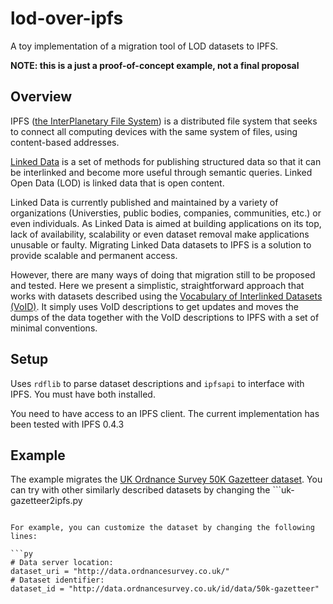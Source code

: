 # lod-over-ipfs

A toy implementation of a migration tool of LOD datasets to IPFS.

**NOTE: this is a just a proof-of-concept example, not a final proposal**

## Overview

IPFS ([the InterPlanetary File System](https://github.com/ipfs)) is a distributed file system that seeks to connect all computing devices with the same system of files, using content-based addresses.

[Linked Data](https://en.wikipedia.org/wiki/Linked_data) is a set of methods for publishing structured data so that it can be interlinked and become more useful through semantic queries. Linked Open Data (LOD) is linked data that is open content.

Linked Data is currently published and maintained by a variety of organizations (Universties, public bodies, companies, communities, etc.) or even individuals.
As Linked Data is aimed at building applications on its top, lack of availability, scalability or even dataset removal make applications unusable or faulty. Migrating Linked Data datasets to IPFS is a solution to provide scalable and permanent access.

However, there are many ways of doing that migration still to be proposed and tested. Here we present a simplistic, straightforward approach that works with datasets described using the [Vocabulary of Interlinked Datasets (VoID)](https://www.w3.org/TR/void/). It simply uses VoID descriptions to get updates and moves the dumps of the data together with the VoID descriptions to IPFS with a set of minimal conventions.

## Setup

Uses ```rdflib``` to parse dataset descriptions and ```ipfsapi``` to interface with IPFS. You must have both installed.

You need to have access to an IPFS client. The current implementation has been tested with IPFS 0.4.3

## Example

The example migrates the [UK Ordnance Survey 50K Gazetteer dataset](http://data.ordnancesurvey.co.uk/datasets/50k-gazetteer). You can try with other similarly described datasets by changing the ```uk-gazetteer2ipfs.py
``` script, and changing other options by modifying the example code (command line options to come maybe in the future).

For example, you can customize the dataset by changing the following lines:

```py
# Data server location:
dataset_uri = "http://data.ordnancesurvey.co.uk/"
# Dataset identifier:
dataset_id = "http://data.ordnancesurvey.co.uk/id/data/50k-gazetteer"
```
